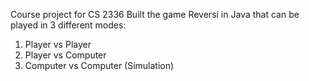 Course project for CS 2336
Built the game Reversi in Java that can be played in 3 different modes:
1) Player vs Player
2) Player vs Computer
3) Computer vs Computer (Simulation)
